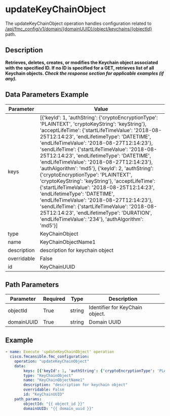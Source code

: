 # updateKeyChainObject

The updateKeyChainObject operation handles configuration related to [/api/fmc_config/v1/domain/{domainUUID}/object/keychains/{objectId}](/paths//api/fmc_config/v1/domain/{domain_uuid}/object/keychains/{object_id}.md) path.&nbsp;
## Description
**Retrieves, deletes, creates, or modifies the Keychain object associated with the specified ID. If no ID is specified for a GET, retrieves list of all Keychain objects. _Check the response section for applicable examples (if any)._**

## Data Parameters Example
| Parameter | Value |
| --------- | -------- |
| keys | [{'keyId': 1, 'authString': {'cryptoEncryptionType': 'PLAINTEXT', 'cryptoKeyString': 'keyString'}, 'acceptLifeTime': {'startLifeTimeValue': '2018-08-25T12:14:23', 'endLifetimeType': 'DATETIME', 'endLifeTimeValue': '2018-08-27T12:14:23'}, 'sendLifeTime': {'startLifeTimeValue': '2018-08-25T12:14:23', 'endLifetimeType': 'DATETIME', 'endLifeTimeValue': '2018-08-27T12:14:23'}, 'authAlgorithm': 'md5'}, {'keyId': 2, 'authString': {'cryptoEncryptionType': 'PLAINTEXT', 'cryptoKeyString': 'keyString'}, 'acceptLifeTime': {'startLifeTimeValue': '2018-08-25T12:14:23', 'endLifetimeType': 'DATETIME', 'endLifeTimeValue': '2018-08-27T12:14:23'}, 'sendLifeTime': {'startLifeTimeValue': '2018-08-25T12:14:23', 'endLifetimeType': 'DURATION', 'endLifeTimeValue': '234'}, 'authAlgorithm': 'md5'}] |
| type | KeyChainObject |
| name | KeyChainObjectName1 |
| description | description for keychain object |
| overridable | False |
| id | KeyChainUUID |

## Path Parameters
| Parameter | Required | Type | Description |
| --------- | -------- | ---- | ----------- |
| objectId | True | string <td colspan=3> Identifier for KeyChain object. |
| domainUUID | True | string <td colspan=3> Domain UUID |

## Example
```yaml
- name: Execute 'updateKeyChainObject' operation
  cisco.fmcansible.fmc_configuration:
    operation: "updateKeyChainObject"
    data:
        keys: [{'keyId': 1, 'authString': {'cryptoEncryptionType': 'PLAINTEXT', 'cryptoKeyString': 'keyString'}, 'acceptLifeTime': {'startLifeTimeValue': '2018-08-25T12:14:23', 'endLifetimeType': 'DATETIME', 'endLifeTimeValue': '2018-08-27T12:14:23'}, 'sendLifeTime': {'startLifeTimeValue': '2018-08-25T12:14:23', 'endLifetimeType': 'DATETIME', 'endLifeTimeValue': '2018-08-27T12:14:23'}, 'authAlgorithm': 'md5'}, {'keyId': 2, 'authString': {'cryptoEncryptionType': 'PLAINTEXT', 'cryptoKeyString': 'keyString'}, 'acceptLifeTime': {'startLifeTimeValue': '2018-08-25T12:14:23', 'endLifetimeType': 'DATETIME', 'endLifeTimeValue': '2018-08-27T12:14:23'}, 'sendLifeTime': {'startLifeTimeValue': '2018-08-25T12:14:23', 'endLifetimeType': 'DURATION', 'endLifeTimeValue': '234'}, 'authAlgorithm': 'md5'}]
        type: "KeyChainObject"
        name: "KeyChainObjectName1"
        description: "description for keychain object"
        overridable: False
        id: "KeyChainUUID"
    path_params:
        objectId: "{{ object_id }}"
        domainUUID: "{{ domain_uuid }}"

```